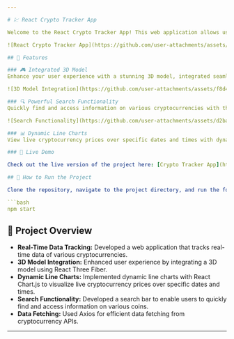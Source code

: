 ```yaml
---

# 💹 React Crypto Tracker App

Welcome to the React Crypto Tracker App! This web application allows users to track real-time data for various cryptocurrencies, offering a sleek and interactive experience. Dive into the features and visuals below to explore what this app can do.

![React Crypto Tracker App](https://github.com/user-attachments/assets/ca764f48-cc70-442c-86da-d8831ac5421e)

## 🌟 Features

### 🎮 Integrated 3D Model
Enhance your user experience with a stunning 3D model, integrated seamlessly using React Three Fiber.

![3D Model Integration](https://github.com/user-attachments/assets/f8d46aa2-3c52-434f-92ea-1d91937a852f)

### 🔍 Powerful Search Functionality
Quickly find and access information on various cryptocurrencies with the intuitive search bar.

![Search Functionality](https://github.com/user-attachments/assets/d2ba3807-e1f5-4063-93ab-f4dda2a5bf8e)

### 📊 Dynamic Line Charts
View live cryptocurrency prices over specific dates and times with dynamic line charts implemented using React Chart.js.

### 🚀 Live Demo

Check out the live version of the project here: [Crypto Tracker App](https://crypto-tracker-appx.netlify.app/)

## 📜 How to Run the Project

Clone the repository, navigate to the project directory, and run the following command to start the development server:

```bash
npm start
```

## 📖 Project Overview

- **Real-Time Data Tracking:** Developed a web application that tracks real-time data of various cryptocurrencies.
- **3D Model Integration:** Enhanced user experience by integrating a 3D model using React Three Fiber.
- **Dynamic Line Charts:** Implemented dynamic line charts with React Chart.js to visualize live cryptocurrency prices over specific dates and times.
- **Search Functionality:** Developed a search bar to enable users to quickly find and access information on various coins.
- **Data Fetching:** Used Axios for efficient data fetching from cryptocurrency APIs.

---
```

